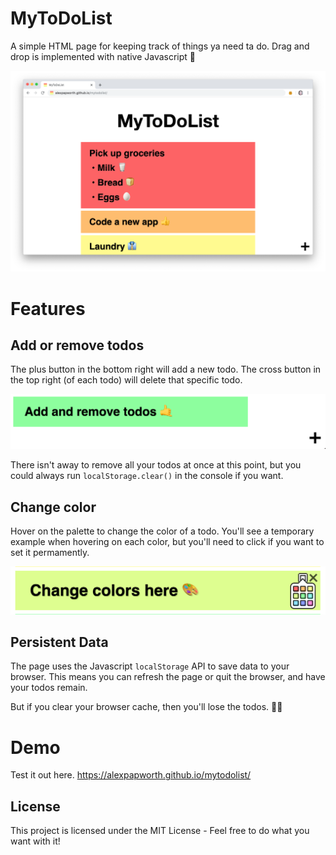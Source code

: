 # MyToDoList

A simple HTML page for keeping track of things ya need ta do. Drag and drop is implemented with native Javascript 🤙

![A screenshot of the webpage](image/readme/screenshot.png)

# Features

## Add or remove todos

The plus button in the bottom right will add a new todo. The cross button in the top right (of each todo) will delete that specific todo.

![A screenshot of the add and remove controls](image/readme/add-remove-todos.png)

There isn't away to remove all your todos at once at this point, but you could always run `localStorage.clear()` in the console if you want.

## Change color

Hover on the palette to change the color of a todo. You'll see a temporary example when hovering on each color, but you'll need to click if you want to set it permamently.

![A screenshot of the color picker](image/readme/change-colors.png)

## Persistent Data

The page uses the Javascript `localStorage` API to save data to your browser. This means you can refresh the page or quit the browser, and have your todos remain.

But if you clear your browser cache, then you'll lose the todos. 🤷‍♂️

# Demo

Test it out here. https://alexpapworth.github.io/mytodolist/

## License

This project is licensed under the MIT License - Feel free to do what you want with it!
